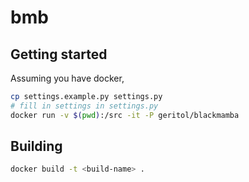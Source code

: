 # bmb

## Getting started

Assuming you have docker,

```bash
cp settings.example.py settings.py
# fill in settings in settings.py
docker run -v $(pwd):/src -it -P geritol/blackmamba
```

## Building

```bash
docker build -t <build-name> .
```